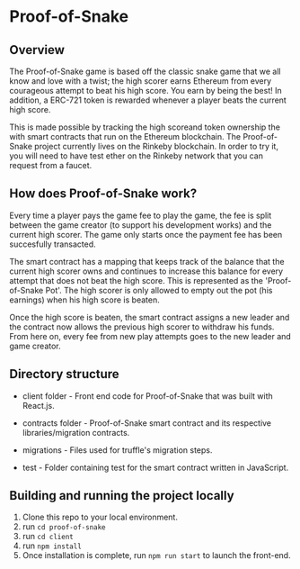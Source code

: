 # Proof-of-Snake

## Overview

The Proof-of-Snake game is based off the classic snake game that we all know and love with a twist; the high scorer earns Ethereum from every courageous attempt to beat his high score. You earn by being the best! In addition, a ERC-721 token is rewarded whenever a player beats the current high score.

This is made possible by tracking the high scoreand token ownership the with smart contracts that run on the Ethereum blockchain. The Proof-of-Snake project currently lives on the Rinkeby blockchain. In order to try it, you will need to have test ether on the Rinkeby network that you can request from a faucet.

## How does Proof-of-Snake work?

Every time a player pays the game fee to play the game, the fee is split between the game creator (to support his development works) and the current high scorer. The game only starts once the payment fee has been succesfully transacted.

The smart contract has a mapping that keeps track of the balance that the current high scorer owns and continues to increase this balance for every attempt that does not beat the high score. This is represented as the 'Proof-of-Snake Pot'. The high scorer is only allowed to empty out the pot (his earnings) when his high score is beaten.

Once the high score is beaten, the smart contract assigns a new leader and the contract now allows the previous high scorer to withdraw his funds. From here on, every fee from new play attempts goes to the new leader and game creator.

## Directory structure

- client folder - Front end code for Proof-of-Snake that was built with React.js.

- contracts folder - Proof-of-Snake smart contract and its respective libraries/migration contracts.

- migrations - Files used for truffle's migration steps.

- test - Folder containing test for the smart contract written in JavaScript.

## Building and running the project locally

1. Clone this repo to your local environment.
2. run `cd proof-of-snake`
3. run `cd client`
4. run `npm install`
5. Once installation is complete, run `npm run start` to launch the front-end.
